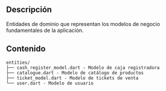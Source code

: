 ## Descripción
Entidades de dominio que representan los modelos de negocio fundamentales de la aplicación.

## Contenido
```
entities/
├── cash_register_model.dart - Modelo de caja registradora
├── catalogue.dart - Modelo de catálogo de productos
├── ticket_model.dart - Modelo de tickets de venta
└── user.dart - Modelo de usuario
```

